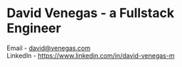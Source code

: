 # David Venegas - a Fullstack Engineer

Email - <david@venegas.com>
<br>
LinkedIn - <https://www.linkedin.com/in/david-venegas-m>
<br>
